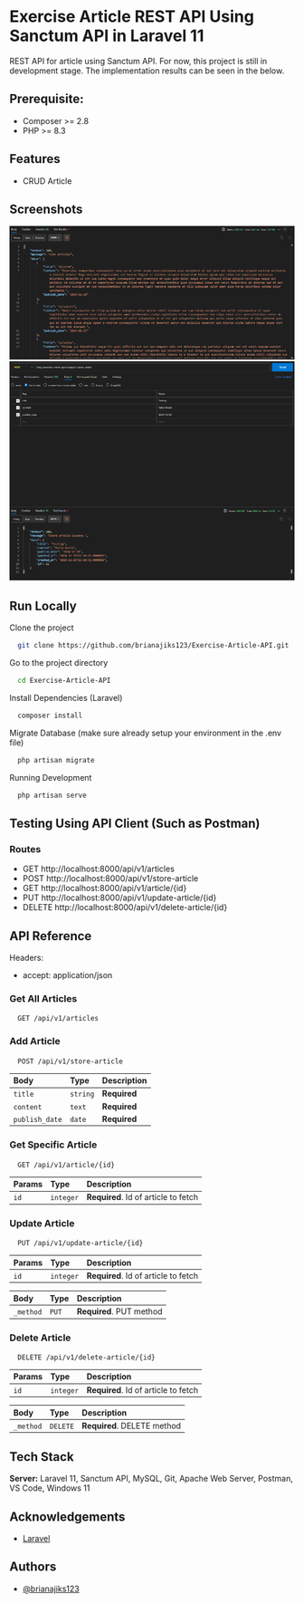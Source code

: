 # Exercise Article REST API Using Sanctum API in Laravel 11
REST API for article using Sanctum API. For now, this project is still in development stage. The implementation results can be seen in the below.


## Prerequisite:

- Composer >= 2.8
- PHP >= 8.3


## Features

- CRUD Article


## Screenshots

![App Screenshot](./Documentation/Get%20Articles.png)
![App Screenshot](./Documentation/Post%20Article.png)


## Run Locally

Clone the project

```bash
  git clone https://github.com/brianajiks123/Exercise-Article-API.git
```

Go to the project directory

```bash
  cd Exercise-Article-API
```

Install Dependencies (Laravel)

```bash
  composer install
```

Migrate Database (make sure already setup your environment in the .env file)

```bash
  php artisan migrate
```

Running Development

```bash
  php artisan serve
```


## Testing Using API Client (Such as Postman)

### Routes
- GET http://localhost:8000/api/v1/articles
- POST http://localhost:8000/api/v1/store-article
- GET http://localhost:8000/api/v1/article/{id}
- PUT http://localhost:8000/api/v1/update-article/{id}
- DELETE http://localhost:8000/api/v1/delete-article/{id}


## API Reference

Headers:
- accept: application/json

### Get All Articles

```http
  GET /api/v1/articles
```

### Add Article

```http
  POST /api/v1/store-article
```

| Body                 | Type     | Description                       |
| :------------------- | :------- | :-------------------------------- |
| `title`              | `string` | **Required**                      |
| `content`            | `text`   | **Required**                      |
| `publish_date`       | `date`   | **Required**                      |

### Get Specific Article

```http
  GET /api/v1/article/{id}
```

| Params    | Type      | Description                          |
| :-------- | :-------  | :---------------------------------   |
| `id`      | `integer` | **Required**. Id of article to fetch |

### Update Article

```http
  PUT /api/v1/update-article/{id}
```

| Params    | Type      | Description                          |
| :-------- | :-------  | :---------------------------------   |
| `id`      | `integer` | **Required**. Id of article to fetch |

| Body      | Type      | Description                          |
| :-------- | :-------  | :---------------------------------   |
| `_method` | `PUT`     | **Required**. PUT method             |

### Delete Article

```http
  DELETE /api/v1/delete-article/{id}
```

| Params    | Type      | Description                          |
| :-------- | :-------  | :---------------------------------   |
| `id`      | `integer` | **Required**. Id of article to fetch |

| Body      | Type      | Description                          |
| :-------- | :-------  | :---------------------------------   |
| `_method` | `DELETE`  | **Required**. DELETE method          |


## Tech Stack

**Server:** Laravel 11, Sanctum API, MySQL, Git, Apache Web Server, Postman, VS Code, Windows 11


## Acknowledgements

 - [Laravel](https://laravel.com/docs/11.x)


## Authors

- [@brianajiks123](https://www.github.com/brianajiks123)
